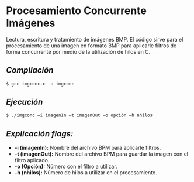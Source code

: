 # **Procesamiento Concurrente Imágenes**
Lectura, escritura y tratamiento de imágenes BMP. El código sirve para el procesamiento de una imagen en formato BMP para aplicarle filtros de forma concurrente por medio de la utilización de hilos en C.

## *Compilación*
```bash
$ gcc imgconc.c -o imgconc
```

## *Ejecución* 
```bash
$ ./imgconc –i imagenIn –t imagenOut –o opción –h nhilos
```

## *Explicación flags:*
- **-i (imagenIn):** Nombre del archivo BPM para aplicarle filtros.
- **-t (imagenOut):** Nombre del archivo BPM para guardar la imagen con el filtro aplicado.
- **-o (Opción):** Número con el filtro a utilizar.
- **-h (nhilos):** Número de hilos a utilizar en el procesamiento.
